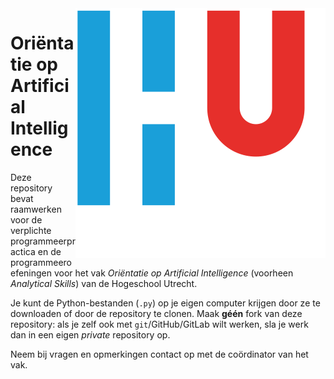 <img align="right" src="pic/HU.svg" alt="Hogeschool Utrecht">


# Oriëntatie op Artificial Intelligence


Deze repository bevat raamwerken voor de verplichte programmeerpractica en de programmeeroefeningen voor het vak *Oriëntatie op Artificial Intelligence* (voorheen *Analytical Skills*) van de Hogeschool Utrecht.

Je kunt de Python-bestanden (`.py`) op je eigen computer krijgen door ze te downloaden of door de repository te clonen. Maak **géén** fork van deze repository: als je zelf ook met `git`/GitHub/GitLab wilt werken, sla je werk dan in een eigen _private_ repository op.

Neem bij vragen en opmerkingen contact op met de coördinator van het vak.
